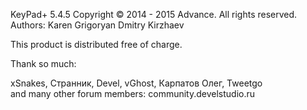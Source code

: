 KeyPad+ 5.4.5
Copyright © 2014 - 2015 Advance. All rights reserved. 
Authors:
Karen Grigoryan
Dmitry Kirzhaev

This product is distributed free of charge.  
          
Thank so much:

xSnakes, Странник, Devel, vGhost, Карпатов Олег, Tweetgo    
and many other forum members: community.develstudio.ru                                                                      
